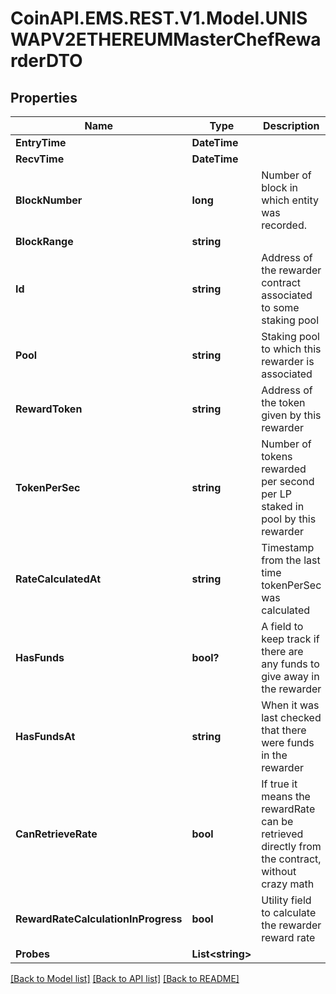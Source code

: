 
# CoinAPI.EMS.REST.V1.Model.UNISWAPV2ETHEREUMMasterChefRewarderDTO

## Properties

Name | Type | Description | Notes
------------ | ------------- | ------------- | -------------
**EntryTime** | **DateTime** |  | [optional] 
**RecvTime** | **DateTime** |  | [optional] 
**BlockNumber** | **long** | Number of block in which entity was recorded. | [optional] 
**BlockRange** | **string** |  | [optional] 
**Id** | **string** | Address of the rewarder contract associated to some staking pool | [optional] 
**Pool** | **string** | Staking pool to which this rewarder is associated | [optional] 
**RewardToken** | **string** | Address of the token given by this rewarder | [optional] 
**TokenPerSec** | **string** | Number of tokens rewarded per second per LP staked in pool by this rewarder | [optional] 
**RateCalculatedAt** | **string** | Timestamp from the last time tokenPerSec was calculated | [optional] 
**HasFunds** | **bool?** | A field to keep track if there are any funds to give away in the rewarder | [optional] 
**HasFundsAt** | **string** | When it was last checked that there were funds in the rewarder | [optional] 
**CanRetrieveRate** | **bool** | If true it means the rewardRate can be retrieved directly from the contract, without crazy math | [optional] 
**RewardRateCalculationInProgress** | **bool** | Utility field to calculate the rewarder reward rate | [optional] 
**Probes** | **List&lt;string&gt;** |  | [optional] 

[[Back to Model list]](../README.md#documentation-for-models)
[[Back to API list]](../README.md#documentation-for-api-endpoints)
[[Back to README]](../README.md)

